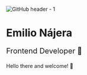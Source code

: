 ![GitHub header - 1](https://user-images.githubusercontent.com/96463540/150668260-8beb10a1-e9a1-46c5-b9e3-5e453c7f13f7.png)


<h1>Emilio Nájera</h1>

<p style = "font-size: 20px">Frontend Developer 🚀</p>


Hello there and welcome! 👋
